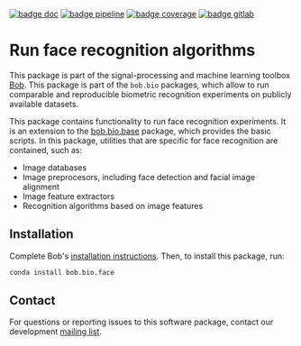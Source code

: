 [![badge doc](https://img.shields.io/badge/docs-v8.0.1-orange.svg)](https://www.idiap.ch/software/bob/docs/bob/bob.bio.face/v8.0.1/sphinx/index.html)
[![badge pipeline](https://gitlab.idiap.ch/bob/bob.bio.face/badges/v8.0.1/pipeline.svg)](https://gitlab.idiap.ch/bob/bob.bio.face/commits/v8.0.1)
[![badge coverage](https://gitlab.idiap.ch/bob/bob.bio.face/badges/v8.0.1/coverage.svg)](https://www.idiap.ch/software/bob/docs/bob/bob.bio.face/v8.0.1/coverage/)
[![badge gitlab](https://img.shields.io/badge/gitlab-project-0000c0.svg)](https://gitlab.idiap.ch/bob/bob.bio.face)

# Run face recognition algorithms

This package is part of the signal-processing and machine learning toolbox
[Bob](https://www.idiap.ch/software/bob).
This package is part of the `bob.bio` packages, which allow to run
comparable and reproducible biometric recognition experiments on publicly
available datasets.

This package contains functionality to run face recognition experiments.
It is an extension to the
[bob.bio.base](https://pypi.python.org/pypi/bob.bio.base) package, which
provides the basic scripts.
In this package, utilities that are specific for face recognition are
contained, such as:

* Image databases
* Image preprocesors, including face detection and facial image alignment
* Image feature extractors
* Recognition algorithms based on image features

## Installation

Complete Bob's
[installation instructions](https://www.idiap.ch/software/bob/install). Then,
to install this package, run:

``` sh
conda install bob.bio.face
```

## Contact

For questions or reporting issues to this software package, contact our
development [mailing list](https://www.idiap.ch/software/bob/discuss).

